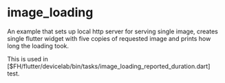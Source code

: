 # image_loading

An example that sets up local http server for serving single
image, creates single flutter widget with five copies of requested
image and prints how long the loading took.

This is used in [$FH/flutter/devicelab/bin/tasks/image_loading_reported_duration.dart] test.
